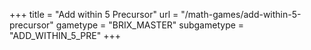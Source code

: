 +++
title = "Add within 5 Precursor"
url = "/math-games/add-within-5-precursor"
gametype = "BRIX_MASTER"
subgametype = "ADD_WITHIN_5_PRE"
+++